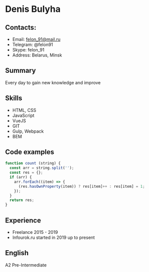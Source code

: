 # Denis Bulyha

## Contacts:
* Email: felon_91@mail.ru
* Telegram: @felon91
* Skype: felon_91
* Address: Belarus, Minsk

## Summary
Every day to gain new knowledge and improve

## Skills
* HTML, CSS
* JavaScript
* VueJS
* GIT
* Gulp, Webpack
* BEM

## Code examples

```javascript
function count (string) {
  const arr = string.split('');
  const res = {};
  if (arr) {
    arr.forEach((item) => {
      (res.hasOwnProperty(item)) ? res[item]++ : res[item] = 1;
    });
  }
  return res;
}
```

## Experience
* Freelance 2015 - 2019
* Infourok.ru started in 2019 up to present

## English
A2 Pre-Intermediate